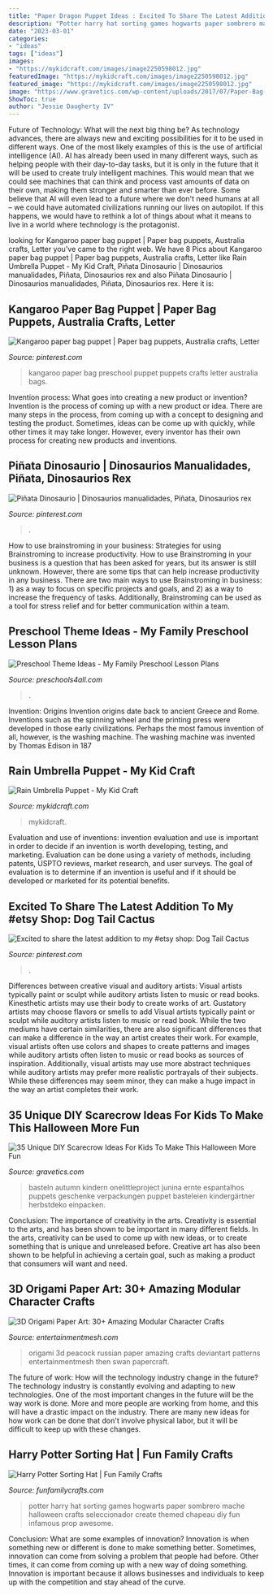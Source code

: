 ```yaml
---
title: "Paper Dragon Puppet Ideas : Excited To Share The Latest Addition To My #etsy Shop: Dog Tail Cactus"
description: "Potter harry hat sorting games hogwarts paper sombrero mache halloween crafts seleccionador create themed chapeau diy fun infamous prop awesome"
date: "2023-03-01"
categories:
- "ideas"
tags: ["ideas"]
images:
- "https://mykidcraft.com/images/image2250598012.jpg"
featuredImage: "https://mykidcraft.com/images/image2250598012.jpg"
featured_image: "https://mykidcraft.com/images/image2250598012.jpg"
image: "https://www.gravetics.com/wp-content/uploads/2017/07/Paper-Bag-Scarecrow.jpg"
ShowToc: true
author: "Jessie Daugherty IV"
---
```



Future of Technology: What will the next big thing be?
As technology advances, there are always new and exciting possibilities for it to be used in different ways. One of the most likely examples of this is the use of artificial intelligence (AI). AI has already been used in many different ways, such as helping people with their day-to-day tasks, but it is only in the future that it will be used to create truly intelligent machines. This would mean that we could see machines that can think and process vast amounts of data on their own, making them stronger and smarter than ever before. Some believe that AI will even lead to a future where we don't need humans at all – we could have automated civilizations running our lives on autopilot. If this happens, we would have to rethink a lot of things about what it means to live in a world where technology is the protagonist.

	

		
looking for Kangaroo paper bag puppet | Paper bag puppets, Australia crafts, Letter you've came to the right web. We have 8 Pics about Kangaroo paper bag puppet | Paper bag puppets, Australia crafts, Letter like Rain Umbrella Puppet - My Kid Craft, Piñata Dinosaurio | Dinosaurios manualidades, Piñata, Dinosaurios rex and also Piñata Dinosaurio | Dinosaurios manualidades, Piñata, Dinosaurios rex. Here it is:
		
    
## Kangaroo Paper Bag Puppet | Paper Bag Puppets, Australia Crafts, Letter

<img loading=lazy src="https://i.pinimg.com/736x/d6/2f/be/d62fbe16f20ae71bc8b07ff7b422da06.jpg" onerror="this.onerror=null;this.src='https://tse4.mm.bing.net/th?id=OIP.Hc42tMYgT3wzkYV7xu906QHaJ6&amp;pid=15.1';" alt="Kangaroo paper bag puppet | Paper bag puppets, Australia crafts, Letter">

_Source: pinterest.com_

>kangaroo paper bag preschool puppet puppets crafts letter australia bags. 

	

Invention process: What goes into creating a new product or invention?
Invention is the process of coming up with a new product or idea. There are many steps in the process, from coming up with a concept to designing and testing the product. Sometimes, ideas can be come up with quickly, while other times it may take longer. However, every inventor has their own process for creating new products and inventions.

    
## Piñata Dinosaurio | Dinosaurios Manualidades, Piñata, Dinosaurios Rex

<img loading=lazy src="https://i.pinimg.com/736x/51/57/94/5157942e3f5661dbc5f7686d38b61626.jpg" onerror="this.onerror=null;this.src='https://tse3.mm.bing.net/th?id=OIP.sNJpmZK-LJGEHJcV3_LA9QHaJ4&amp;pid=15.1';" alt="Piñata Dinosaurio | Dinosaurios manualidades, Piñata, Dinosaurios rex">

_Source: pinterest.com_

>. 

	

How to use brainstroming in your business: Strategies for using Brainstroming to increase productivity.
How to use Brainstroming in your business is a question that has been asked for years, but its answer is still unknown. However, there are some tips that can help increase productivity in any business. 
There are two main ways to use Brainstroming in business: 1) as a way to focus on specific projects and goals, and 2) as a way to increase the frequency of tasks. Additionally, Brainstroming can be used as a tool for stress relief and for better communication within a team.

    
## Preschool Theme Ideas - My Family Preschool Lesson Plans

<img loading=lazy src="https://www.preschools4all.com/images/xpreschool-theme-ideas-4.jpg.pagespeed.ic.L8Y-weKPMn.jpg" onerror="this.onerror=null;this.src='https://tse3.mm.bing.net/th?id=OIP.RXHlF-rkgnBGJGG3BsrAFAAAAA&amp;pid=15.1';" alt="Preschool Theme Ideas - My Family Preschool Lesson Plans">

_Source: preschools4all.com_

>. 

	

Invention: Origins
Invention origins date back to ancient Greece and Rome. Inventions such as the spinning wheel and the printing press were developed in those early civilizations. Perhaps the most famous invention of all, however, is the washing machine. The washing machine was invented by Thomas Edison in 187
    
## Rain Umbrella Puppet - My Kid Craft

<img loading=lazy src="https://mykidcraft.com/images/image2250598012.jpg" onerror="this.onerror=null;this.src='https://tse2.mm.bing.net/th?id=OIP.OjB6be9EE1kbrvQFmcynpAHaJ3&amp;pid=15.1';" alt="Rain Umbrella Puppet - My Kid Craft">

_Source: mykidcraft.com_

>mykidcraft. 

	

Evaluation and use of inventions:
invention evaluation and use is important in order to decide if an invention is worth developing, testing, and marketing. Evaluation can be done using a variety of methods, including patents, USPTO reviews, market research, and user surveys. The goal of evaluation is to determine if an invention is useful and if it should be developed or marketed for its potential benefits.

    
## Excited To Share The Latest Addition To My #etsy Shop: Dog Tail Cactus

<img loading=lazy src="https://i.pinimg.com/736x/4c/58/6d/4c586dd57175b4ea61dc4021fdf797ea.jpg" onerror="this.onerror=null;this.src='https://tse1.mm.bing.net/th?id=OIP.uhN5uxVyf_oHHGfWbfOHnQHaJ3&amp;pid=15.1';" alt="Excited to share the latest addition to my #etsy shop: Dog Tail Cactus">

_Source: pinterest.com_

>. 

	

Differences between creative visual and auditory artists: Visual artists typically paint or sculpt while auditory artists listen to music or read books. Kinesthetic artists may use their body to create works of art. Gustatory artists may choose flavors or smells to add
Visual artists typically paint or sculpt while auditory artists listen to music or read book. While the two mediums have certain similarities, there are also significant differences that can make a difference in the way an artist creates their work. For example, visual artists often use colors and shapes to create patterns and images while auditory artists often listen to music or read books as sources of inspiration. Additionally, visual artists may use more abstract techniques while auditory artists may prefer more realistic portrayals of their subjects. While these differences may seem minor, they can make a huge impact in the way an artist completes their work.

    
## 35 Unique DIY Scarecrow Ideas For Kids To Make This Halloween More Fun

<img loading=lazy src="https://www.gravetics.com/wp-content/uploads/2017/07/Paper-Bag-Scarecrow.jpg" onerror="this.onerror=null;this.src='https://tse3.mm.bing.net/th?id=OIP.Nw2qryO_anFV9sw7I214ewHaJ4&amp;pid=15.1';" alt="35 Unique DIY Scarecrow Ideas For Kids To Make This Halloween More Fun">

_Source: gravetics.com_

>basteln autumn kindern onelittleproject junina ernte espantalhos puppets geschenke verpackungen puppet basteleien kindergärtner herbstdeko einpacken. 

	

Conclusion: The importance of creativity in the arts.
Creativity is essential to the arts, and has been shown to be important in many different fields. In the arts, creativity can be used to come up with new ideas, or to create something that is unique and unreleased before. Creative art has also been shown to be helpful in achieving a certain goal, such as making a product that consumers will want and need.

    
## 3D Origami Paper Art: 30+ Amazing Modular Character Crafts

<img loading=lazy src="https://i1.wp.com/entertainmentmesh.com/wp-content/uploads/2015/04/Russian-Peacock-3D-Origami.jpg" onerror="this.onerror=null;this.src='https://tse2.mm.bing.net/th?id=OIP.rLrbgfjoU8aLwnJVC0cOnAHaGF&amp;pid=15.1';" alt="3D Origami Paper Art: 30+ Amazing Modular Character Crafts">

_Source: entertainmentmesh.com_

>origami 3d peacock russian paper amazing crafts deviantart patterns entertainmentmesh then swan papercraft. 

	

The future of work: How will the technology industry change in the future?
The technology industry is constantly evolving and adapting to new technologies. One of the most important changes in the future will be the way work is done. More and more people are working from home, and this will have a drastic impact on the industry. There are many new ideas for how work can be done that don't involve physical labor, but it will be difficult to keep up with these changes.

    
## Harry Potter Sorting Hat | Fun Family Crafts

<img loading=lazy src="https://funfamilycrafts.com/wp-content/uploads/2017/07/harry-potter-sorting-hat.jpg" onerror="this.onerror=null;this.src='https://tse3.mm.bing.net/th?id=OIP.V5msTtV4doSL8KH2rHVEkQHaJ6&amp;pid=15.1';" alt="Harry Potter Sorting Hat | Fun Family Crafts">

_Source: funfamilycrafts.com_

>potter harry hat sorting games hogwarts paper sombrero mache halloween crafts seleccionador create themed chapeau diy fun infamous prop awesome. 

	

Conclusion: What are some examples of innovation?
Innovation is when something new or different is done to make something better. Sometimes, innovation can come from solving a problem that people had before. Other times, it can come from coming up with a new way of doing something. Innovation is important because it allows businesses and individuals to keep up with the competition and stay ahead of the curve.

